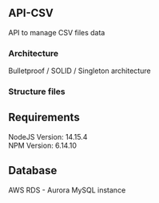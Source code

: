 ## API-CSV
API to manage CSV files data

### Architecture
Bulletproof / SOLID / Singleton architecture

### Structure files
## Requirements
NodeJS Version: 14.15.4 <br />
NPM Version: 6.14.10 <br />

## Database
AWS RDS - Aurora MySQL instance <br />




